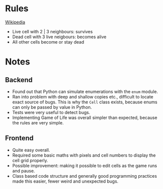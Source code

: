 # Rules

[Wikipedia](https://en.wikipedia.org/wiki/Conway%27s_Game_of_Life)

 - Live cell with 2 | 3 neighbours: survives
 - Dead cell with 3 live neigbours: becomes alive
 - All other cells become or stay dead

# Notes

## Backend

- Found out that Python can simulate enumerations with the `enum` module.
- Ran into problem with deep and shallow copies etc., difficult to locate exact
  source of bugs. This is why the `Cell` class exists, because enums can only be
  passed by value in Python.
- Tests were very useful to detect bugs.
- Implementing Game of Life was overall simpler than expected, because the rules
  are very simple.

## Frontend

- Quite easy overall.
- Required some basic maths with pixels and cell numbers to display the cell
  grid properly.
- Possible improvement: making it possible to edit cells as the game runs and
  pause.
- Class based code structure and generally good programming practices made this
  easier, fewer weird and unexpected bugs.
